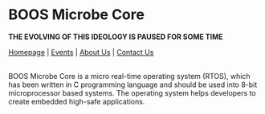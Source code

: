 # BOOS Microbe Core

**THE EVOLVING OF THIS IDEOLOGY IS PAUSED FOR SOME TIME**

[Homepage](http://baigudin.software/boos/) | [Events](http://baigudin.software/events/) | [About Us](http://baigudin.software/about/project/) | [Contact Us](http://baigudin.software/contact/)<br/><br/>

BOOS Microbe Core is a micro real-time operating system (RTOS), which has been written in C programming language and should be used into 8-bit microprocessor based systems. The operating system helps developers to create embedded high-safe applications.